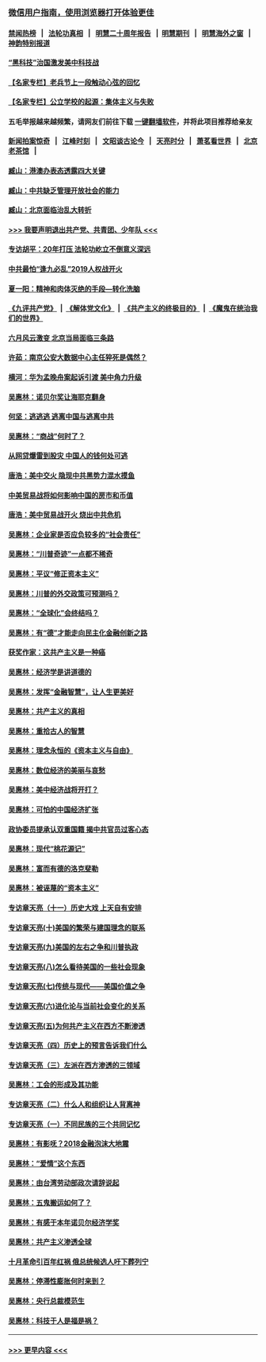 ### [微信用户指南，使用浏览器打开体验更佳](https://github.com/gfw-breaker/banned-news1/blob/master/indexes/wechat-guide.md?t=0)
#### [禁闻热榜](热点新闻.md?t=0)  &nbsp;&nbsp;|&nbsp;&nbsp; [法轮功真相](https://github.com/gfw-breaker/truth/blob/master/README.md?t=0) &nbsp;&nbsp;|&nbsp;&nbsp; [明慧二十周年报告](https://github.com/gfw-breaker/mh-reports/blob/master/README.md?t=0) &nbsp;&nbsp;|&nbsp;&nbsp;[明慧期刊](https://github.com/gfw-breaker/mh-qikan) &nbsp;&nbsp;|&nbsp;&nbsp; [明慧海外之窗](https://github.com/gfw-breaker/mh-news/blob/master/README.md?t=0) &nbsp;&nbsp;|&nbsp;&nbsp; [神韵特别报道](https://github.com/gfw-breaker/mh-news/blob/master/shenyun.md?t=0)
#### [“黑科技”治国激发美中科技战](../pages/nsc423/n11638056.md?t=02062011) 
#### [【名家专栏】老兵节上一段触动心弦的回忆](../pages/nsc423/n11646016.md?t=02062011) 
#### [【名家专栏】公立学校的起源：集体主义与失败](../pages/nsc423/n11601833.md?t=02062011) 
#### 五毛举报越来越频繁，请网友们前往下载 [一键翻墙软件](https://github.com/gfw-breaker/ssr-accounts)，并将此项目推荐给亲友
#### [新闻拍案惊奇](https://github.com/gfw-breaker/banned-news1/blob/master/pages/link4.md) &nbsp;&nbsp;|&nbsp;&nbsp; [江峰时刻](https://github.com/gfw-breaker/banned-news1/blob/master/pages/link4.md) &nbsp;&nbsp;|&nbsp;&nbsp; [文昭谈古论今](https://github.com/gfw-breaker/banned-news1/blob/master/pages/link4.md) &nbsp;&nbsp;|&nbsp;&nbsp; [天亮时分](https://github.com/gfw-breaker/banned-news1/blob/master/pages/link4.md) &nbsp;&nbsp;|&nbsp;&nbsp; [萧茗看世界](https://github.com/gfw-breaker/banned-news1/blob/master/pages/link4.md) &nbsp;&nbsp;|&nbsp;&nbsp; [北京老茶馆](https://github.com/gfw-breaker/banned-news1/blob/master/pages/link4.md) &nbsp;&nbsp;|&nbsp;&nbsp; 
#### [臧山：港澳办表态透露四大关键](../pages/nsc423/n11421628.md?t=02062011) 
#### [臧山：中共缺乏管理开放社会的能力](../pages/nsc423/n11407457.md?t=02062011) 
#### [臧山：北京面临治乱大转折](../pages/nsc423/n11406895.md?t=02062011) 
#### [>>> 我要声明退出共产党、共青团、少年队 <<<](https://github.com/begood0513/goodnews/blob/master/quit/letter.md) 
#### [专访胡平：20年打压 法轮功屹立不倒意义深远](../pages/nsc423/n11398800.md?t=02062011) 
#### [中共最怕“逢九必乱”2019人权战开火](../pages/nsc423/n11385248.md?t=02062011) 
#### [夏一阳：精神和肉体灭绝的手段—转化洗脑](../pages/nsc423/n11368250.md?t=02062011) 
#### [《九评共产党》](https://github.com/begood0513/9ping.md/blob/master/README.md) &nbsp;|&nbsp; [《解体党文化》](../../../../jtdwh.md/blob/master/README.md)  &nbsp;|&nbsp; [《共产主义的终极目的》](../../../../gczydzjmd.md/blob/master/README.md) &nbsp;|&nbsp; [《魔鬼在统治我们的世界》](../../../../mgztzwmdsj.md/blob/master/README.md) 
#### [六月风云激变 北京当局面临三条路](../pages/nsc423/n11313668.md?t=02062011) 
#### [许茹：南京公安大数据中心主任猝死是偶然？](../pages/nsc423/n11064744.md?t=02062011) 
#### [横河：华为孟晚舟案起诉引渡 美中角力升级](../pages/nsc423/n11027230.md?t=02062011) 
#### [吴惠林：诺贝尔奖让海耶克翻身](../pages/nsc423/n10890049.md?t=02062011) 
#### [何坚：逃逃逃 逃离中国与逃离中共](../pages/nsc423/n10592891.md?t=02062011) 
#### [吴惠林：“商战”何时了？](../pages/nsc423/n10573558.md?t=02062011) 
#### [从网贷爆雷到股灾 中国人的钱何处可逃](../pages/nsc423/n10572800.md?t=02062011) 
#### [唐浩：美中交火 隐现中共黑势力混水摸鱼](../pages/nsc423/n10544040.md?t=02062011) 
#### [中美贸易战将如何影响中国的房市和币值](../pages/nsc423/n10543697.md?t=02062011) 
#### [唐浩：美中贸易战开火 烧出中共危机](../pages/nsc423/n10540126.md?t=02062011) 
#### [吴惠林：企业家是否应负较多的“社会责任”](../pages/nsc423/n10535022.md?t=02062011) 
#### [吴惠林：“川普奇迹”一点都不稀奇](../pages/nsc423/n10512808.md?t=02062011) 
#### [吴惠林：平议“修正资本主义”](../pages/nsc423/n10495724.md?t=02062011) 
#### [吴惠林：川普的外交政策可预测吗？](../pages/nsc423/n10462387.md?t=02062011) 
#### [吴惠林：“全球化”会终结吗？](../pages/nsc423/n10452838.md?t=02062011) 
#### [吴惠林：有“德”才能走向民主化金融创新之路](../pages/nsc423/n10432292.md?t=02062011) 
#### [获奖作家：这共产主义是一种癌](../pages/nsc423/n10431541.md?t=02062011) 
#### [吴惠林：经济学是讲道德的](../pages/nsc423/n10398014.md?t=02062011) 
#### [吴惠林：发挥“金融智慧”，让人生更美好](../pages/nsc423/n10375019.md?t=02062011) 
#### [吴惠林：共产主义的真相](../pages/nsc423/n10351394.md?t=02062011) 
#### [吴惠林：重拾古人的智慧](../pages/nsc423/n10337691.md?t=02062011) 
#### [吴惠林：理念永恒的《资本主义与自由》](../pages/nsc423/n10316274.md?t=02062011) 
#### [吴惠林：数位经济的美丽与哀愁](../pages/nsc423/n10292946.md?t=02062011) 
#### [吴惠林：美中经济战将开打？](../pages/nsc423/n10258825.md?t=02062011) 
#### [吴惠林：可怕的中国经济扩张](../pages/nsc423/n10219147.md?t=02062011) 
#### [政协委员提承认双重国籍 揭中共官员过客心态](../pages/nsc423/n10208809.md?t=02062011) 
#### [吴惠林：现代“桃花源记”](../pages/nsc423/n10185234.md?t=02062011) 
#### [吴惠林：富而有德的洛克斐勒](../pages/nsc423/n10142264.md?t=02062011) 
#### [吴惠林：被诬蔑的“资本主义”](../pages/nsc423/n10124816.md?t=02062011) 
#### [专访章天亮（十一）历史大戏 上天自有安排](../pages/nsc423/n10094905.md?t=02062011) 
#### [专访章天亮(十)美国的繁荣与建国理念的联系](../pages/nsc423/n10094899.md?t=02062011) 
#### [专访章天亮(九)美国的左右之争和川普执政](../pages/nsc423/n10094889.md?t=02062011) 
#### [专访章天亮(八)怎么看待美国的一些社会现象](../pages/nsc423/n10094857.md?t=02062011) 
#### [专访章天亮(七)传统与现代——美国价值之争](../pages/nsc423/n10093140.md?t=02062011) 
#### [专访章天亮(六)进化论与当前社会变化的关系](../pages/nsc423/n10092036.md?t=02062011) 
#### [专访章天亮(五)为何共产主义在西方不断渗透](../pages/nsc423/n10083620.md?t=02062011) 
#### [专访章天亮（四）历史上的预言告诉我们什么](../pages/nsc423/n10083606.md?t=02062011) 
#### [专访章天亮（三）左派在西方渗透的三领域](../pages/nsc423/n10081115.md?t=02062011) 
#### [吴惠林：工会的形成及其功能](../pages/nsc423/n10080633.md?t=02062011) 
#### [专访章天亮（二）什么人和组织让人背离神](../pages/nsc423/n10076637.md?t=02062011) 
#### [专访章天亮（一）不同民族的三个共同记忆](../pages/nsc423/n10074188.md?t=02062011) 
#### [吴惠林：有影呒？2018金融泡沫大地震](../pages/nsc423/n10040534.md?t=02062011) 
#### [吴惠林：“爱情”这个东西](../pages/nsc423/n10019423.md?t=02062011) 
#### [吴惠林：由台湾劳动部政次请辞说起](../pages/nsc423/n9979679.md?t=02062011) 
#### [吴惠林：五鬼搬运如何了？](../pages/nsc423/n9925338.md?t=02062011) 
#### [吴惠林：有感于本年诺贝尔经济学奖](../pages/nsc423/n9871883.md?t=02062011) 
#### [吴惠林：共产主义渗透全球](../pages/nsc423/n9812748.md?t=02062011) 
#### [十月革命引百年红祸 俄总统候选人吁下葬列宁](../pages/nsc423/n9810182.md?t=02062011) 
#### [吴惠林：停滞性膨胀何时来到？](../pages/nsc423/n9764136.md?t=02062011) 
#### [吴惠林：央行总裁模范生](../pages/nsc423/n9728134.md?t=02062011) 
#### [吴惠林：科技于人是福是祸？](../pages/nsc423/n9672982.md?t=02062011) 

----
#### [ >>> 更早内容 <<< ](../indexes/nsc423-earlier.md)
